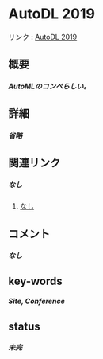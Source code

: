 # AutoDL 2019

リンク : [AutoDL 2019](https://autodl.chalearn.org/home)

## 概要
##### AutoMLのコンペらしい。

## 詳細
##### 省略

## 関連リンク
##### なし
1. [なし]()

## コメント
##### なし

## key-words
##### Site, Conference

## status
##### 未完
